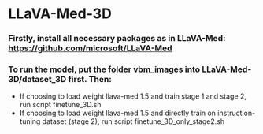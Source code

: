 # LLaVA-Med-3D

### Firstly, install all necessary packages as in LLaVA-Med: https://github.com/microsoft/LLaVA-Med

### To run the model, put the folder vbm_images into LLaVA-Med-3D/dataset_3D first. Then:

+ If choosing to load weight llava-med 1.5 and train stage 1 and stage 2, run script finetune_3D.sh
+ If choosing to load weight llava-med 1.5 and directly train on instruction-tuning dataset (stage 2), run script finetune_3D_only_stage2.sh